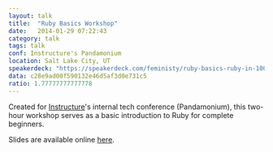 ```yaml
---
layout: talk
title:  "Ruby Basics Workshop"
date:   2014-01-29 07:22:43
category: talk
tags: talk
conf: Instructure's Pandamonium
location: Salt Lake City, UT
speakerdeck: "https://speakerdeck.com/feministy/ruby-basics-ruby-in-100-minutes-or-less"
data: c28e9ad00f590132e46d5af3d0e731c5
ratio: 1.77777777777778
---
```


Created for [Instructure](http://instructure.com)'s internal tech conference (Pandamonium), this two-hour workshop serves as a basic introduction to Ruby for complete beginners.

Slides are available online [here](http://feministy.github.io/ruby_basics/#/).